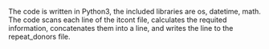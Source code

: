 The code is written in Python3, the included libraries are os, datetime, math. The code scans each line of the itcont file, calculates the requited information, concatenates them into a line, and writes the line to the repeat_donors file. 
